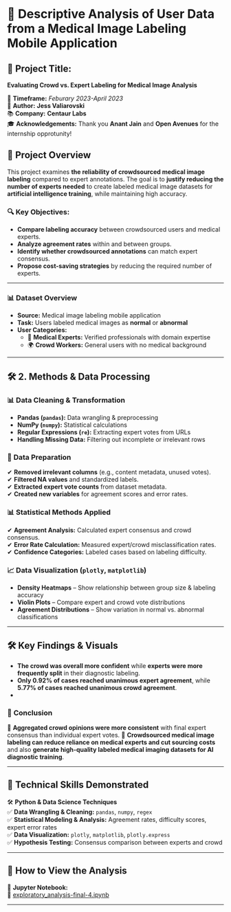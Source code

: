 # 🏥 **Descriptive Analysis of User Data from a Medical Image Labeling Mobile Application**  

## 🚀 **Project Title:**  
**Evaluating Crowd vs. Expert Labeling for Medical Image Analysis**  

📅 **Timeframe:** *Feburary 2023-April 2023*  
📍 **Author:** **Jess Valiarovski**  
📚 **Company:** **Centaur Labs**  
🎓 **Acknowledgements:** Thank you **Anant Jain** and **Open Avenues** for the internship opprotunity!  


## 🚀 **Project Overview**  
This project examines **the reliability of crowdsourced medical image labeling** compared to expert annotations. The goal is to **justify reducing the number of experts needed** to create labeled medical image datasets for **artificial intelligence training**, while maintaining high accuracy.  

### 🔍 **Key Objectives:**  
- **Compare labeling accuracy** between crowdsourced users and medical experts.  
- **Analyze agreement rates** within and between groups.  
- **Identify whether crowdsourced annotations** can match expert consensus.  
- **Propose cost-saving strategies** by reducing the required number of experts.  

---
### **📊 Dataset Overview**  
- **Source:** Medical image labeling mobile application  
- **Task:** Users labeled medical images as **normal** or **abnormal**  
- **User Categories:**  
  - 🏥 **Medical Experts:** Verified professionals with domain expertise  
  - 🌍 **Crowd Workers:** General users with no medical background  
---

## 🛠️ **2. Methods & Data Processing**  

### 📊 **Data Cleaning & Transformation**  
- **Pandas (`pandas`):** Data wrangling & preprocessing  
- **NumPy (`numpy`):** Statistical calculations  
- **Regular Expressions (`re`):** Extracting expert votes from URLs  
- **Handling Missing Data:** Filtering out incomplete or irrelevant rows  

### 🔬 **Data Preparation**  
✔ **Removed irrelevant columns** (e.g., content metadata, unused votes).  
✔ **Filtered NA values** and standardized labels.  
✔ **Extracted expert vote counts** from dataset metadata.  
✔ **Created new variables** for agreement scores and error rates.  

### 📊 **Statistical Methods Applied**  
✔ **Agreement Analysis:** Calculated expert consensus and crowd consensus.  
✔ **Error Rate Calculation:** Measured expert/crowd misclassification rates.  
✔ **Confidence Categories:** Labeled cases based on labeling difficulty.  

### 📈 **Data Visualization (`plotly`, `matplotlib`)**  
- **Density Heatmaps** – Show relationship between group size & labeling accuracy  
- **Violin Plots** – Compare expert and crowd vote distributions  
- **Agreement Distributions** – Show variation in normal vs. abnormal classifications  
---
## 🛠  **Key Findings & Visuals**  
- **The crowd was overall more confident** while **experts were more frequently split** in their diagnostic labeling.
- **Only 0.92% of cases reached unanimous expert agreement**, while **5.77% of cases reached unanimous crowd agreement**.
- 
### 🔬 **Conclusion**  
📌 **Aggregated crowd opinions were more consistent** with final expert consensus than individual expert votes.
📌 **Crowdsourced medical image labeling can reduce reliance on medical experts and cut sourcing costs** and 
also **generate high-quality labeled medical imaging datasets for AI diagnostic training**.  

---

## 📌 **Technical Skills Demonstrated**  

🛠 **Python & Data Science Techniques**  
✅ **Data Wrangling & Cleaning:** `pandas`, `numpy`, `regex`  
✅ **Statistical Modeling & Analysis:** Agreement rates, difficulty scores, expert error rates  
✅ **Data Visualization:** `plotly`, `matplotlib`, `plotly.express`  
✅ **Hypothesis Testing:** Consensus comparison between experts and crowd  

---

## 📢 **How to View the Analysis**  

📌 **Jupyter Notebook:**  
📎 [exploratory_analysis-final-4.ipynb](./exploratory_analysis-final-4.ipynb)  

---
